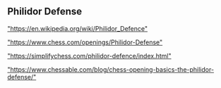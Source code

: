<h2>Philidor Defense</h2>
<p><a href="https://en.wikipedia.org/wiki/Philidor_Defence">"https://en.wikipedia.org/wiki/Philidor_Defence"</a></p>

<p><a href="https://www.chess.com/openings/Philidor-Defense">"https://www.chess.com/openings/Philidor-Defense"</a></p>

<p><a href="https://simplifychess.com/philidor-defence/index.html">"https://simplifychess.com/philidor-defence/index.html"</a></p>

<p><a href="https://www.chessable.com/blog/chess-opening-basics-the-philidor-defense/">"https://www.chessable.com/blog/chess-opening-basics-the-philidor-defense/"</a></p>

